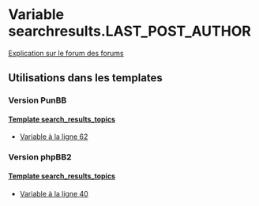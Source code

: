 # Variable searchresults.LAST_POST_AUTHOR
[Explication sur le forum des forums](http://forum.forumactif.com/t294113-listing-des-variables#searchresults.LAST_POST_AUTHOR)
## Utilisations dans les templates
### Version PunBB
#### [Template search_results_topics](punbb/search_results_topics.md)
* [Variable à la ligne 62](../punbb/search_results_topics.tpl#L62)
### Version phpBB2
#### [Template search_results_topics](subsilver/search_results_topics.md)
* [Variable à la ligne 40](../subsilver/search_results_topics.tpl#L40)